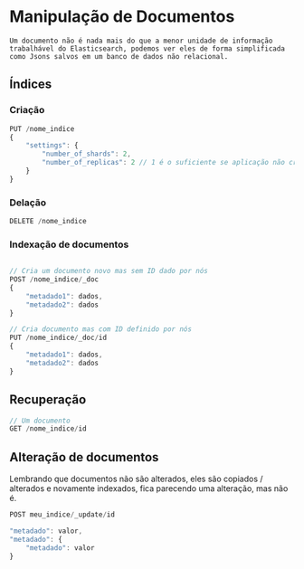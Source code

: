 # Manipulação de Documentos

    Um documento não é nada mais do que a menor unidade de informação trabalhável do Elasticsearch, podemos ver eles de forma simplificada como Jsons salvos em um banco de dados não relacional.

## Índices

### Criação

``` Typescript
PUT /nome_indice
{
    "settings": {
        "number_of_shards": 2, 
        "number_of_replicas": 2 // 1 é o suficiente se aplicação não crítica, do contrário, >= 2 
    }
}
```

### Delação

```Typescript
DELETE /nome_indice
```

### Indexação de documentos

```Typescript

// Cria um documento novo mas sem ID dado por nós
POST /nome_indice/_doc
{
    "metadado1": dados,
    "metadado2": dados
}

// Cria documento mas com ID definido por nós
PUT /nome_indice/_doc/id
{
    "metadado1": dados,
    "metadado2": dados
}
```

## Recuperação

```Typescript
// Um documento
GET /nome_indice/id
```

## Alteração de documentos

Lembrando que documentos não são alterados, eles são copiados / alterados e novamente indexados, fica parecendo uma alteração, mas não é.

```Typescript
POST meu_indice/_update/id

"metadado": valor,
"metadado": {
    "metadado": valor
}

```

```Typescript

```